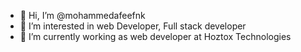 - 👋 Hi, I’m @mohammedafeefnk
- 👀 I’m interested in web Developer, Full stack developer
- 🌱 I’m currently working as web developer at Hoztox Technologies

<!---
afeefnk/afeefnk is a ✨ special ✨ repository because its `README.md` (this file) appears on your GitHub profile.
You can click the Preview link to take a look at your changes.
--->
